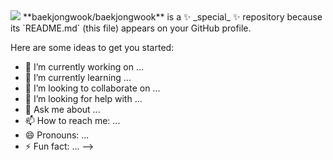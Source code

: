 <img src="https://capsule-render.vercel.app/api?type=waving&color=0D69FF&height=200&section=header&text=Jong%20Wook%20Baek&fontSize=60&fontAlignY=40"/>
**baekjongwook/baekjongwook** is a ✨ _special_ ✨ repository because its `README.md` (this file) appears on your GitHub profile.

Here are some ideas to get you started:

- 🔭 I’m currently working on ...
- 🌱 I’m currently learning ...
- 👯 I’m looking to collaborate on ...
- 🤔 I’m looking for help with ...
- 💬 Ask me about ...
- 📫 How to reach me: ...
- 😄 Pronouns: ...
- ⚡ Fun fact: ...
-->
